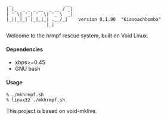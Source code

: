      _                    __ 
    | |_  _ _ _ __  _ __ / _|
    | ' \| '_| '  \| '_ \  _|
    |_||_|_| |_|_|_| .__/_|    version 0.1.90  "Kiasoachbomba"
                   |_|       

Welcome to the hrmpf rescue system, built on Void Linux.

#### Dependencies

 * xbps>=0.45
 * GNU bash

#### Usage

    % ./mkhrmpf.sh
    % linux32 ./mkhrmpf.sh

This project is based on void-mklive.
